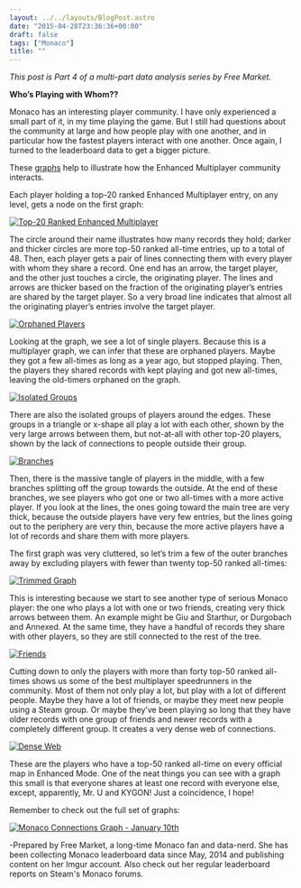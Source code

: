 ```yaml
---
layout: ../../layouts/BlogPost.astro
date: "2015-04-28T23:36:36+00:00"
draft: false
tags: ["Monaco"]
title: ""
---
```


_This post is Part 4 of a multi-part data analysis series by Free Market._

**Who’s Playing with Whom??**

Monaco has an interesting player community. I have only experienced a small part of it, in my time playing the game. But I still had questions about the community at large and how people play with one another, and in particular how the fastest players interact with one another. Once again, I turned to the leaderboard data to get a bigger picture.

These [graphs](http://imgur.com/a/75khM) help to illustrate how the Enhanced Multiplayer community interacts.

Each player holding a top-20 ranked Enhanced Multiplayer entry, on any level, gets a node on the first graph:

[![Top-20 Ranked Enhanced Multiplayer](http://i.imgur.com/9Xo3c4G.png "Top-20 Ranked Enhanced Multiplayer")](http://i.imgur.com/9Xo3c4G.png)

The circle around their name illustrates how many records they hold; darker and thicker circles are more top-50 ranked all-time entries, up to a total of 48. Then, each player gets a pair of lines connecting them with every player with whom they share a record. One end has an arrow, the target player, and the other just touches a circle, the originating player. The lines and arrows are thicker based on the fraction of the originating player’s entries are shared by the target player. So a very broad line indicates that almost all the originating player’s entries involve the target player.

[![Orphaned Players](http://imgur.com/J2EPFnj.png "Orphaned Players")](http://imgur.com/J2EPFnj.png)

Looking at the graph, we see a lot of single players. Because this is a multiplayer graph, we can infer that these are orphaned players. Maybe they got a few all-times as long as a year ago, but stopped playing. Then, the players they shared records with kept playing and got new all-times, leaving the old-timers orphaned on the graph.

[![Isolated Groups](http://imgur.com/cQdHRiw.png "Isolated Groups")](http://imgur.com/cQdHRiw.png)

There are also the isolated groups of players around the edges. These groups in a triangle or x-shape all play a lot with each other, shown by the very large arrows between them, but not-at-all with other top-20 players, shown by the lack of connections to people outside their group.

[![Branches](http://imgur.com/uHu5uCk.png "Branches")](http://imgur.com/uHu5uCk.png)

Then, there is the massive tangle of players in the middle, with a few branches splitting off the group towards the outside. At the end of these branches, we see players who got one or two all-times with a more active player. If you look at the lines, the ones going toward the main tree are very thick, because the outside players have very few entries, but the lines going out to the periphery are very thin, because the more active players have a lot of records and share them with more players.

The first graph was very cluttered, so let’s trim a few of the outer branches away by excluding players with fewer than twenty top-50 ranked all-times:

[![Trimmed Graph](http://i.imgur.com/P56AVFz.png "Trimmed Graph")](http://i.imgur.com/P56AVFz.png)

This is interesting because we start to see another type of serious Monaco player: the one who plays a lot with one or two friends, creating very thick arrows between them. An example might be Giu and Starthur, or Durgobach and Annexed. At the same time, they have a handful of records they share with other players, so they are still connected to the rest of the tree.

[![Friends](http://i.imgur.com/vq1kcXZ.png "Friends")](http://i.imgur.com/vq1kcXZ.png)

Cutting down to only the players with more than forty top-50 ranked all-times shows us some of the best multiplayer speedrunners in the community. Most of them not only play a lot, but play with a lot of different people. Maybe they have a lot of friends, or maybe they meet new people using a Steam group. Or maybe they’ve been playing so long that they have older records with one group of friends and newer records with a completely different group. It creates a very dense web of connections.

[![Dense Web](http://i.imgur.com/yGzbuir.png "Dense Web")](http://i.imgur.com/yGzbuir.png)

These are the players who have a top-50 ranked all-time on every official map in Enhanced Mode. One of the neat things you can see with a graph this small is that everyone shares at least one record with everyone else, except, apparently, Mr. U and KYGON! Just a coincidence, I hope!

Remember to check out the full set of graphs:

[![Monaco Connections Graph - January 10th](http://i.imgur.com/LdIHDTR.png "Monaco Connections Graph - January 10th")](http://imgur.com/a/75khM)

-Prepared by Free Market, a long-time Monaco fan and data-nerd. She has been collecting Monaco leaderboard data since May, 2014 and publishing content on her Imgur account. Also check out her regular leaderboard reports on Steam's Monaco forums.
